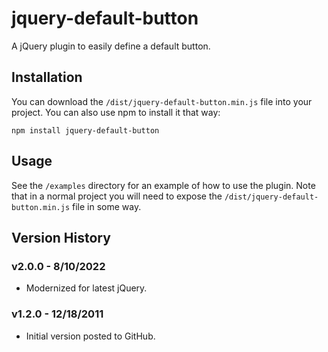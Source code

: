 # jquery-default-button
A jQuery plugin to easily define a default button.

## Installation

You can download the `/dist/jquery-default-button.min.js` file into your project.  You can also use npm to install it that way:

```
npm install jquery-default-button
```

## Usage

See the `/examples` directory for an example of how to use the plugin.  Note that in a normal project you will need to expose the `/dist/jquery-default-button.min.js` file in some way.

## Version History

### v2.0.0 - 8/10/2022
* Modernized for latest jQuery.

### v1.2.0 - 12/18/2011
* Initial version posted to GitHub.
